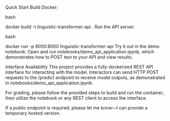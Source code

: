 Quick Start
Build Docker:

bash

docker build -t linguistic-transformer-api .
Run the API server:

bash

docker run -p 8000:8000 linguistic-transformer-api
Try it out in the demo notebook:
Open and run notebooks/demo_api_application.ipynb, which demonstrates how to POST text to your API and view results.

Interface Availability
This project provides a fully-dockerized REST API interface for interacting with the model. Interactors can send HTTP POST requests to the /predict endpoint to receive model outputs, as demonstrated in notebooks/demo_api_application.ipynb.

For grading, please follow the provided steps to build and run the container, then utilize the notebook or any REST client to access the interface.

If a public endpoint is required, please let me know—I can provide a temporary hosted version.